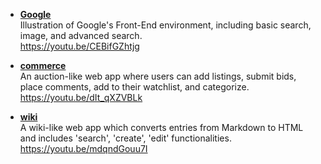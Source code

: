 - **[Google](https://github.com/gusleak/Web/tree/master/Google)**\
Illustration of Google's Front-End environment, including basic search, image, and advanced search.\
https://youtu.be/CEBifGZhtjg

- **[commerce](https://github.com/gusleak/Web/tree/master/commerce)**\
An auction-like web app where users can add listings, submit bids, place comments, add to their watchlist, and categorize.\
https://youtu.be/dIt_qXZVBLk

- **[wiki](https://github.com/gusleak/Web/tree/master/wiki)**\
A wiki-like web app which converts entries from Markdown to HTML and includes 'search', 'create', 'edit' functionalities.\
https://youtu.be/mdqndGouu7I
